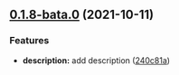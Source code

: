 ## [0.1.8-bata.0](https://github.com/Hgwxxdd/ladder-ui/compare/v0.1.7-beta.0...v0.1.8-bata.0) (2021-10-11)


### Features

* **description:** add description ([240c81a](https://github.com/Hgwxxdd/ladder-ui/commit/240c81a652d5b8a63d88b0b8e33f30254cf30490))



